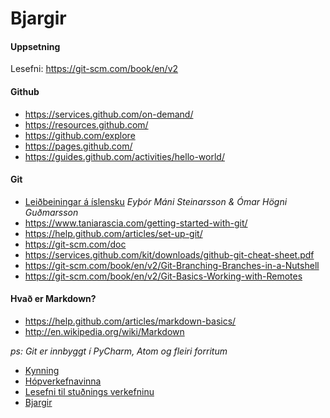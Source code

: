 # Bjargir

#### Uppsetning
Lesefni: https://git-scm.com/book/en/v2 

#### Github
* https://services.github.com/on-demand/
* https://resources.github.com/
* https://github.com/explore
* https://pages.github.com/
* https://guides.github.com/activities/hello-world/ 

#### Git
* [Leiðbeiningar á íslensku](https://github.com/vefhonnun/VEF2-Lokaverkefni-H17/blob/master/lei%C3%B0beiningar/Git_B%C3%B3k.pdf) _Eyþór Máni Steinarsson & Ómar Högni Guðmarsson_
* https://www.taniarascia.com/getting-started-with-git/
* https://help.github.com/articles/set-up-git/ 
* https://git-scm.com/doc
* https://services.github.com/kit/downloads/github-git-cheat-sheet.pdf
* https://git-scm.com/book/en/v2/Git-Branching-Branches-in-a-Nutshell 
* https://git-scm.com/book/en/v2/Git-Basics-Working-with-Remotes


#### Hvað er Markdown?
* https://help.github.com/articles/markdown-basics/
* http://en.wikipedia.org/wiki/Markdown

_ps:  Git er innbyggt í  PyCharm, Atom og fleiri forritum_

*	[Kynning](../Git/)
*	[Hópverkefnavinna](Hópverkefnavinna.md)
*	[Lesefni til stuðnings verkefninu](Lesefni/)
*	[Bjargir](Bjargir.md)